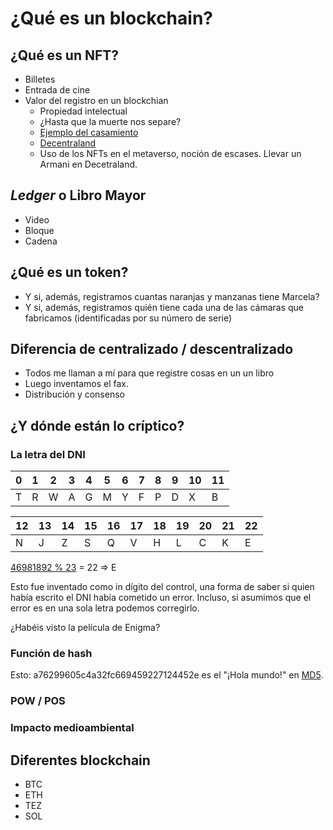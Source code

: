 # ¿Qué es un blockchain?

## ¿Qué es un NFT? 
- Billetes
- Entrada de cine
- Valor del registro en un blockchian
  - Propiedad intelectual
  - ¿Hasta que la muerte nos separe? 
  - [Ejemplo del casamiento](https://www.infofueguina.com/curiosas/2022/2/10/sellaron-su-matrimonio-con-blockchain-con-un-contrato-inteligente-de-ethereum-votos-en-formato-nft-62451.html)
  - [Decentraland](https://www.lifestyleasia.com/bk/gear/tech/closeup-nft-marriage-certificate-get-married-in-the-metaverse/)
  - Uso de los NFTs en el metaverso, noción de escases. Llevar un Armani en Decetraland.




## _Ledger_ o Libro Mayor
- Video 
- Bloque
- Cadena

## ¿Qué es un token?
- Y si, además, registramos cuantas naranjas y manzanas tiene Marcela?
- Y si, además, registramos quién tiene cada una de las cámaras que fabricamos (identificadas por su número de serie) 

## Diferencia de centralizado / descentralizado
- Todos me llaman a mí para que registre cosas en un un libro
- Luego inventamos el fax.
- Distribución y consenso


## ¿Y dónde están lo críptico?

### La letra del DNI

| 0 | 1 | 2 | 3 | 4 | 5 | 6 | 7 | 8 | 9 | 10 | 11 |
|---|---|---|---|---|---|---|---|---|---|----|----|
|T|R|W|A|G|M|Y|F|P|D|X|B|

| 12 | 13 | 14 | 15 | 16 | 17 | 18 | 19 | 20 | 21 | 22 |
|----|----|----|----|----|----|----|----|----|----|----|
|N|J|Z|S|Q|V|H|L|C|K|E|

[46981892 % 23](https://www.google.es/search?q=46981892+%25+23&sxsrf=APq-WBvkLrYzGlsP8Di1iohR7xBKCcZvAQ%3A1650305349946&ei=RaldYqqmOcvUsAespaSQCA&ved=0ahUKEwjq3J3Bmp73AhVLKuwKHawSCYIQ4dUDCA4&uact=5&oq=46981892+%25+23&gs_lcp=Cgxnd3Mtd2l6LXNlcnAQAzoECCMQJ0oECEEYAUoECEYYAFD5CljFEWDIE2gBcAB4AIABU4gBvAKSAQE0mAEAoAEBwAEB&sclient=gws-wiz-serp)
= 22 => E

Esto fue inventado como in dígito del control, una forma de saber si quien había escrito el DNI había cometido un error. Incluso, si asumimos que el error es en una sola letra podemos corregirlo.

¿Habéis visto la película de Enigma?

### Función de hash

Esto: a76299605c4a32fc669459227124452e es el "¡Hola mundo!" en [MD5](https://md5calc.com/hash/md5/%C2%A1Hola+mundo%21).

### POW / POS

### Impacto medioambiental

## Diferentes blockchain
- BTC
- ETH
- TEZ
- SOL


